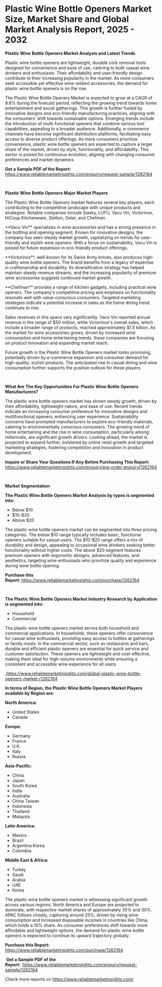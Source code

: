 <p><h1>Plastic Wine Bottle Openers Market Size, Market Share and Global Market Analysis Report, 2025 - 2032</h1></p><p><strong>Plastic Wine Bottle Openers Market Analysis and Latest Trends</strong></p>
<p><p>Plastic wine bottle openers are lightweight, durable cork removal tools designed for convenience and ease of use, catering to both casual wine drinkers and enthusiasts. Their affordability and user-friendly design contribute to their increasing popularity in the market. As more consumers seek accessible yet effective wine-related accessories, the demand for plastic wine bottle openers is on the rise.</p><p>The Plastic Wine Bottle Openers Market is expected to grow at a CAGR of 9.8% during the forecast period, reflecting the growing trend towards home entertainment and social gatherings. This growth is further fueled by innovative designs and eco-friendly manufacturing practices, aligning with the consumers’ shift towards sustainable options. Emerging trends include the introduction of multi-functional openers that combine various tool capabilities, appealing to a broader audience. Additionally, e-commerce channels have become significant distribution platforms, facilitating easy access to diverse product offerings. As more consumers prioritize convenience, plastic wine bottle openers are expected to capture a larger share of the market, driven by style, functionality, and affordability. This sector is poised for continuous evolution, aligning with changing consumer preferences and market dynamics.</p></p>
<p><strong>Get a Sample PDF of the Report:&nbsp;</strong> <a href="https://www.reliablemarketinsights.com/enquiry/request-sample/1262164?utm_campaign=3579&utm_medium=2&utm_source=Github&utm_content=ia&utm_term=05042025&utm_id=plastic-wine-bottle-openers">https://www.reliablemarketinsights.com/enquiry/request-sample/1262164</a></p>
<p>&nbsp;</p>
<p><strong>Plastic Wine Bottle Openers Major Market Players</strong></p>
<p><p>The Plastic Wine Bottle Openers market features several key players, each contributing to the competitive landscape with unique products and strategies. Notable companies include Siasky, LUFU, Vacu Vin, Victorinox, HiCoup Kitchenware, Stelton, Oster, and Chefman.</p><p>**Vacu Vin** specializes in wine accessories and has a strong presence in the bottling and opening segment. Known for innovative designs, the company has seen steady market growth, capitalizing on trends for user-friendly and stylish wine openers. With a focus on sustainability, Vacu Vin is poised for future expansion in eco-friendly product offerings.</p><p>**Victorinox**, well-known for its Swiss Army knives, also produces high-quality wine bottle openers. The brand benefits from a legacy of expertise in craftsmanship and durability. Its diversification strategy has helped maintain steady revenue streams, and the increasing popularity of premium wine accessories suggests continued market growth.</p><p>**Chefman** provides a range of kitchen gadgets, including practical wine openers. The company's competitive pricing and emphasis on functionality resonate well with value-conscious consumers. Targeted marketing strategies indicate a potential increase in sales as the home dining trend continues to rise.</p><p>Sales revenues in this space vary significantly. Vacu Vin reported annual revenue in the range of $50 million, while Victorinox's overall sales, which include a broader range of products, reached approximately $1.5 billion. As the market for wine accessories grows, driven by increased wine consumption and home entertaining trends, these companies are focusing on product innovation and expanding market reach.</p><p>Future growth in the Plastic Wine Bottle Openers market looks promising, potentially driven by e-commerce expansion and consumer demand for high-quality, stylish products. The anticipated rise in casual dining and wine consumption further supports the positive outlook for these players.</p></p>
<p>&nbsp;</p>
<p><strong>What Are The Key Opportunities For Plastic Wine Bottle Openers Manufacturers?</strong></p>
<p><p>The plastic wine bottle openers market has shown steady growth, driven by their affordability, lightweight nature, and ease of use. Recent trends indicate an increasing consumer preference for innovative designs and multifunctional openers, enhancing user experience. Sustainability concerns have prompted manufacturers to explore eco-friendly materials, catering to environmentally conscious consumers. The growing trend of home entertaining and the rise in wine consumption, particularly among millennials, are significant growth drivers. Looking ahead, the market is projected to expand further, bolstered by online retail growth and targeted marketing strategies, fostering competition and innovation in product development.</p></p>
<p><strong>Inquire or Share Your Questions If Any Before Purchasing This Report:</strong> <a href="https://www.reliablemarketinsights.com/enquiry/pre-order-enquiry/1262164?utm_campaign=3579&utm_medium=2&utm_source=Github&utm_content=ia&utm_term=05042025&utm_id=plastic-wine-bottle-openers">https://www.reliablemarketinsights.com/enquiry/pre-order-enquiry/1262164</a></p>
<p>&nbsp;</p>
<p><strong>Market Segmentation</strong></p>
<p><strong>The Plastic Wine Bottle Openers Market Analysis by types is segmented into:</strong></p>
<p><ul><li>Below $10</li><li>$10-$20</li><li>Above $20</li></ul></p>
<p><p>The plastic wine bottle openers market can be segmented into three pricing categories. The below $10 range typically includes basic, functional openers suitable for casual users. The $10-$20 range offers a mix of durability and design, appealing to occasional wine drinkers seeking better functionality without higher costs. The above $20 segment features premium openers with ergonomic designs, advanced features, and aesthetics, targeting wine enthusiasts who prioritize quality and experience during wine bottle opening.</p></p>
<p><strong>Purchase this Report:&nbsp;</strong><a href="https://www.reliablemarketinsights.com/purchase/1262164?utm_campaign=3579&utm_medium=2&utm_source=Github&utm_content=ia&utm_term=05042025&utm_id=plastic-wine-bottle-openers">https://www.reliablemarketinsights.com/purchase/1262164</a></p>
<p>&nbsp;</p>
<p><strong>The Plastic Wine Bottle Openers Market Industry Research by Application is segmented into:</strong></p>
<p><ul><li>Household</li><li>Commercial</li></ul></p>
<p><p>The plastic wine bottle openers market serves both household and commercial applications. In households, these openers offer convenience for casual wine enthusiasts, providing easy access to bottles at gatherings or family meals. In the commercial sector, such as restaurants and bars, durable and efficient plastic openers are essential for quick service and customer satisfaction. These openers are lightweight and cost-effective, making them ideal for high-volume environments while ensuring a consistent and accessible wine experience for all users.</p></p>
<p><a href="https://www.reliablemarketinsights.com/global-plastic-wine-bottle-openers-market-r1262164?utm_campaign=3579&utm_medium=2&utm_source=Github&utm_content=ia&utm_term=05042025&utm_id=plastic-wine-bottle-openers">&nbsp;https://www.reliablemarketinsights.com/global-plastic-wine-bottle-openers-market-r1262164</a></p>
<p><strong>In terms of Region, the Plastic Wine Bottle Openers Market Players available by Region are:</strong></p>
<p>
    <p> <strong> North America: </strong>
        <ul>
            <li>United States</li>
            <li>Canada</li>
        </ul>
        </p> 
    <p> <strong> Europe: </strong>
        <ul>
            <li>Germany</li>
            <li>France</li>
            <li>U.K.</li>
            <li>Italy</li>
            <li>Russia</li>
        </ul>
        </p> 
    <p> <strong> Asia-Pacific: </strong>
        <ul>
            <li>China</li>
            <li>Japan</li>
            <li>South Korea</li>
            <li>India</li>
            <li>Australia</li>
            <li>China Taiwan</li>
            <li>Indonesia</li>
            <li>Thailand</li>
            <li>Malaysia</li>
        </ul>
        </p> 
    <p> <strong> Latin America: </strong>
        <ul>
            <li>Mexico</li>
            <li>Brazil</li>
            <li>Argentina Korea</li>
            <li>Colombia</li>
        </ul>
        </p> 
    <p> <strong> Middle East & Africa: </strong>
        <ul>
            <li>Turkey</li>
            <li>Saudi</li>
            <li>Arabia</li>
            <li>UAE</li>
            <li>Korea</li>
        </ul>
    </p>
    </p>
<p><p>The plastic wine bottle openers market is witnessing significant growth across various regions. North America and Europe are projected to dominate, with respective market shares of approximately 35% and 30%. APAC follows closely, capturing around 25%, driven by rising wine consumption and increased disposable incomes in countries like China, which holds a 10% share. As consumer preferences shift towards more affordable and lightweight options, the demand for plastic wine bottle openers is expected to continue its upward trajectory globally.</p></p>
<p><strong>Purchase this Report: </strong><a href="https://www.reliablemarketinsights.com/purchase/1262164?utm_campaign=3579&utm_medium=2&utm_source=Github&utm_content=ia&utm_term=05042025&utm_id=plastic-wine-bottle-openers">https://www.reliablemarketinsights.com/purchase/1262164</a></p>
<p>&nbsp;<strong>Get a Sample PDF of the Report:&nbsp;&nbsp;</strong><a href="https://www.reliablemarketinsights.com/enquiry/request-sample/1262164?utm_campaign=3579&utm_medium=2&utm_source=Github&utm_content=ia&utm_term=05042025&utm_id=plastic-wine-bottle-openers">https://www.reliablemarketinsights.com/enquiry/request-sample/1262164</a></p>
<p><strong></strong></p>
<p>Check more reports on <a href="https://www.reliablemarketinsights.com/?utm_campaign=3579&utm_medium=2&utm_source=Github&utm_content=ia&utm_term=05042025&utm_id=plastic-wine-bottle-openers">https://www.reliablemarketinsights.com/</a></p>